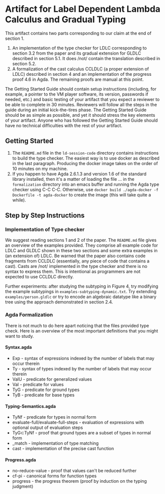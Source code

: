 # Artifact for Label Dependent Lambda Calculus and Gradual Typing

This artifact contains two parts corresponding to our claim at the end of section 1.

1. An implementation of the type checker for LDLC corresponding to section 3.2 from the paper and its gradual extension for GLDLC described in section 5.1. It does /not/ contain the translation described in section 5.2.
2. A formalization of the cast calculus CCLDLC (a proper extension of LDLC) described in section 4 and an implementation of the progress proof 4.6 in Agda. The remaining proofs are manual at this point.

The Getting Started Guide should contain setup instructions (including, for example, a pointer to the VM player software, its version, passwords if needed, etc.) and basic testing of your artifact that you expect a reviewer to be able to complete in 30 minutes. Reviewers will follow all the steps in the guide during an initial kick-the-tires phase. The Getting Started Guide should be as simple as possible, and yet it should stress the key elements of your artifact. Anyone who has followed the Getting Started Guide should have no technical difficulties with the rest of your artifact.

## Getting Started

1. The `README.md` file in the `ld-session-code` directory contains instructions to build the type checker. The easiest way is to use docker as described in the last paragraph. Producing the docker image takes on the order of 10 minutes on my machine.
2. If you happen to have Agda 2.6.1.3 and version 1.6 of the standard library installed, then it's a matter of loading the file ... in the `formalization` directory into an emacs buffer and running the Agda type checker using C-C C-C. Otherwise, use
`docker build ./agda-docker -f Dockerfile -t agda-docker` to create the image (this will take quite a while). 

## Step by Step Instructions

### Implementation of Type checker

We suggest reading sections 1 and 2 of the paper. The `README.md` file gives an overview of the examples provided. They comprise all example code for LDLC and GLDLC shown in these two sections and some extra examples in (an extension of) LDLC. Be warned that the paper also contains code fragments from CCLDLC (essentially, any piece of code that contains a cast). Casts are /not/ implemented in the type checker and there is no syntax to express them. This is intentional as programmers are not expected to use CCLDLC directly.

Further experiments: after studying the subtyping in Figure 4, try modifying the example subtypings in `examples-subtyping-dynamic.txt`. Try extending `examples/person.gldlc` or try to encode an algebraic datatype like a binary tree using the approach demonstrated in section 2.4.

### Agda Formalization

There is not much to do here apart noticing that the files provided type check. Here is an overview of the most important definitions that you might want to study.

#### Syntax.agda
* Exp - syntax of expressions indexed by the number of labels that may occur therein
* Ty - syntax of types indexed by the number of labels that may occur therein
* ValU - predicate for generalized values
* Val - predicate for values
* TyG - predicate for ground types
* TyB - predicate for base types

#### Typing-Semantics.agda
* TyNf - predicate for types in normal form
* evaluate-full/evaluate-full-steps - evaluation of expressions with optional output of evaluation steps
* TyG⊂TyNf - proof that ground types are a subset of types in normal form
* _match - implementation of type matching
* cast - implementation of the precise cast function

#### Progress.agda
* no-reduce-value - proof that values can't be reduced further
* cf-pi - canonical forms for function types
* progress - the progress theorem (proof by induction on the typing judgment)
